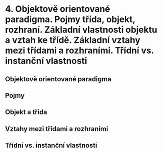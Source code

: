 # 4. Objektově orientované paradigma. Pojmy třída, objekt, rozhraní. Základní vlastnosti objektu a vztah ke třídě. Základní vztahy mezi třídami a rozhraními. Třídní vs. instanční vlastnosti

## Objektově orientované paradigma

## Pojmy

## Objekt a třída

## Vztahy mezi třídami a rozhraními

## Třídní vs. instanční vlastnosti
